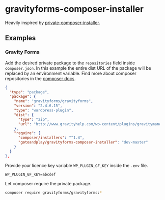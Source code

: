 # gravityforms-composer-installer

Heavily inspired by [private-composer-installer](https://github.com/ffraenz/private-composer-installer).

## Examples

### Gravity Forms

Add the desired private package to the `repositories` field inside `composer.json`. In this example the entire dist URL of the package will be replaced by an environment variable. Find more about composer repositories in the [composer docs](https://getcomposer.org/doc/05-repositories.md#repositories).

```json
{
  "type": "package",
  "package": {
    "name": "gravityforms/gravityforms",
    "version": "2.4.6.15",
    "type": "wordpress-plugin",
    "dist": {
      "type": "zip",
      "url": "http://www.gravityhelp.com/wp-content/plugins/gravitymanager/api.php?op=get_plugin&slug=gravityforms&key={%WP_PLUGIN_GF_KEY}"
    },
    "require": {
      "composer/installers": "^1.4",
      "gotoandplay/gravityforms-composer-installer": "dev-master"
    }
  }
},
```

Provide your licence key variable `WP_PLUGIN_GF_KEY` inside the `.env` file.

```
WP_PLUGIN_GF_KEY=abcdef
```

Let composer require the private package.

```bash
composer require gravityforms/gravityforms:*
```
